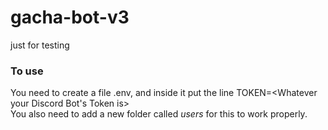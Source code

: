 # gacha-bot-v3

just for testing

### To use
You need to create a file .env, and inside it put the line TOKEN=<Whatever your Discord Bot's Token is>  
You also need to add a new folder called *users* for this to work properly.
